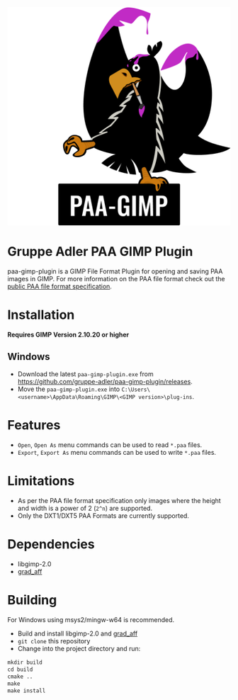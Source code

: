 <p align="center">
  <img src="./AdlerGIMP.png">
</p>

# Gruppe Adler PAA GIMP Plugin

paa-gimp-plugin is a GIMP File Format Plugin for opening and saving PAA images in GIMP. For more information on the PAA file format check out the  [public PAA file format specification](https://community.bistudio.com/wiki/PAA_File_Format).

# Installation

**Requires GIMP Version 2.10.20 or higher**

## Windows
- Download the latest `paa-gimp-plugin.exe` from https://github.com/gruppe-adler/paa-gimp-plugin/releases.
- Move the `paa-gimp-plugin.exe` into `C:\Users\<username>\AppData\Roaming\GIMP\<GIMP version>\plug-ins`.


# Features
- `Open`, `Open As` menu commands can be used to read `*.paa` files.
- `Export`, `Export As` menu commands can be used to write `*.paa` files.

# Limitations
- As per the PAA file format specification only images where the height and width is a power of 2 (`2^n`) are supported.
- Only the DXT1/DXT5 PAA Formats are currently supported.

# Dependencies
* libgimp-2.0
* [grad_aff](https://github.com/gruppe-adler/grad_aff/tree/dev)

# Building
For Windows using msys2/mingw-w64 is recommended.
- Build and install libgimp-2.0 and [grad_aff](https://github.com/gruppe-adler/grad_aff/tree/dev)
- `git clone` this repository
- Change into the project directory and run:
```
mkdir build
cd build
cmake ..
make
make install
```